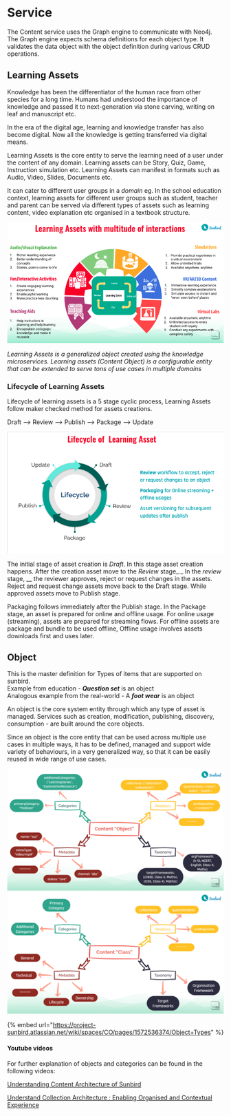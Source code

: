 # Service

The Content service uses the Graph engine to communicate with Neo4j. The Graph engine expects schema definitions for each object type. It validates the data object with the object definition during various CRUD operations.



## Learning Assets  <a href="#object" id="object"></a>

Knowledge has been the differentiator of the human race from other species for a long time. Humans had understood the importance of knowledge and passed it to next-generation via stone carving, writing on leaf and manuscript etc.&#x20;

In the era of the digital age, learning and knowledge transfer has also become digital. Now all the knowledge is getting transferred via digital means.&#x20;

Learning Assets is the core entity to serve the learning need of a user under the content of any domain. Learning assets can be Story, Quiz, Game, Instruction simulation etc. Learning Assets can manifest in formats such as  Audio, Video, Slides, Documents etc.&#x20;

It can cater to different user groups in a _domain_ eg. In the school education context, learning assets for different user groups such as student, teacher and parent can be served via different types of assets such as learning content, video explanation etc organised in a textbook structure.



![](<../../../../../.gitbook/assets/Learning Assets interactions.png>)



_Learning Assets is a generalized object created using the knowledge microservices. Learning assets (Content Object) is a configurable entity that can be extended to serve tons of use cases in multiple domains_&#x20;

### **Lifecycle of Learning Assets**

Lifecycle of learning assets is a 5 stage cyclic process, Learning Assets follow maker checked method for assets creations.&#x20;

Draft --> Review --> Publish --> Package --> Update&#x20;

![Asset lifecycle](<../../../../../.gitbook/assets/Asset LifeCycle (1).png>)

The initial stage of asset creation is _Draft_. In this stage asset creation happens. After the creation asset move to the _Review_ stage_._ In the _review_ stage, __ the reviewer approves, reject or request changes in the assets. Reject and request change assets move back to the Draft stage. While approved assets move to Publish stage.&#x20;

Packaging follows immediately after the Publish stage. In the Package stage, an asset is prepared for online and offline usage. For online usage (streaming), assets are prepared for streaming flows.   For offline assets are package and bundle to be used offline,  Offline usage involves assets downloads first and uses later.

## Object  <a href="#object" id="object"></a>

This is the master definition for Types of items that are supported on sunbird.\
Example from education - _**Question set**_ is an object\
Analogous example from the real-world - A _**foot wear**_ is an object

An object is the core system entity through which any type of asset is managed. Services such as creation, modification, publishing, discovery, consumption - are built around the core objects.

Since an object is the core entity that can be used across multiple use cases in multiple ways, it has to be defined, managed and support wide variety of behaviours, in a very generalized way, so that it can be easily reused in wide range of use cases.

![](<../../../../../.gitbook/assets/Screenshot from 2021-11-25 08-59-20.png>) ![](<../../../../../.gitbook/assets/Screenshot from 2021-11-25 08-59-32.png>)



{% embed url="https://project-sunbird.atlassian.net/wiki/spaces/CO/pages/1572536374/Object+Types" %}

#### Youtube videos

For further explanation of objects and categories can be found in the following videos:

[Understanding Content Architecture of Sunbird](https://www.youtube.com/watch?v=WxZXaTnj2D0\&t=7s)

[Understand Collection Architecture : Enabling Organised and Contextual Experience](https://www.youtube.com/watch?v=n9H87z0-7eU\&t=1709s)
